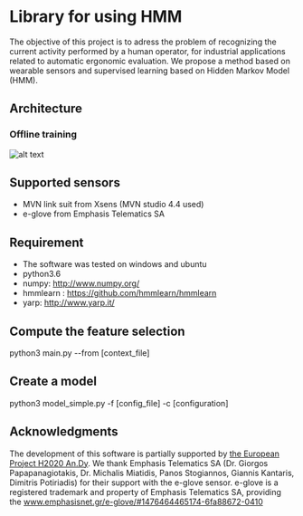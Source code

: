 # Library for using HMM

The objective of this project is to adress the problem of recognizing the current activity performed by a human operator, for industrial applications related to automatic ergonomic evaluation. We propose a method based on wearable sensors and supervised learning based on Hidden Markov Model (HMM).

## Architecture

### Offline training

![alt text](https://github.com/inria-larsen/activity-recognition-prediction-wearable/blob/master/Classifiers/HMM/doc/img/diagram.png "Architecture offline")




## Supported sensors

* MVN link suit from Xsens (MVN studio 4.4 used)
* e-glove from Emphasis Telematics SA

## Requirement

* The software was tested on windows and ubuntu
* python3.6
* numpy: http://www.numpy.org/
* hmmlearn : https://github.com/hmmlearn/hmmlearn
* yarp: http://www.yarp.it/

## Compute the feature selection

python3 main.py --from [context_file]

## Create a model

python3 model_simple.py -f [config_file] -c [configuration]

## Acknowledgments

The development of this software is partially supported by [the European Project H2020 An.Dy](http://andy-project.eu/).
We thank Emphasis Telematics SA (Dr. Giorgos Papapanagiotakis, Dr. Michalis Miatidis, Panos Stogiannos, Giannis Kantaris, Dimitris Potiriadis) for their support with the e-glove sensor.
e-glove is a registered trademark and property of Emphasis Telematics SA, providing the www.emphasisnet.gr/e-glove/#1476464465174-6fa88672-0410
